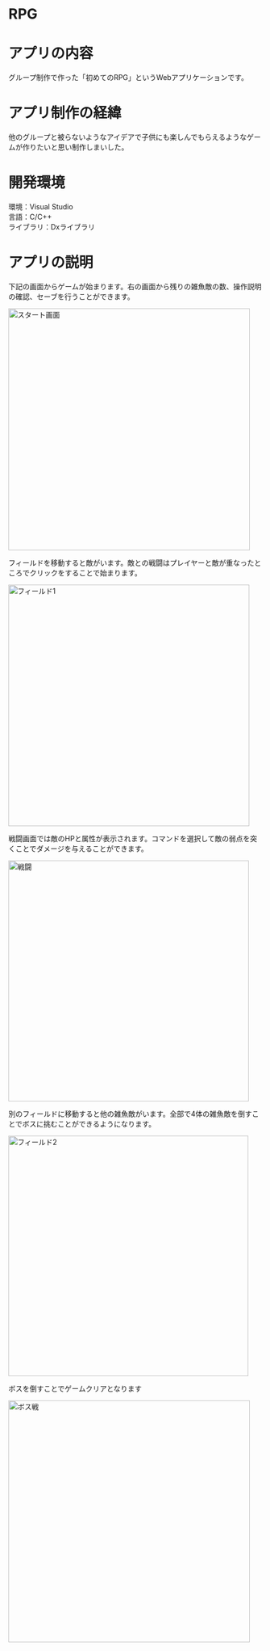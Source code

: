 # RPG
# アプリの内容
グループ制作で作った「初めてのRPG」というWebアプリケーションです。
# アプリ制作の経緯
他のグループと被らないようなアイデアで子供にも楽しんでもらえるようなゲームが作りたいと思い制作しまいした。
# 開発環境
環境：Visual Studio   
言語：C/C++  
ライブラリ：Dxライブラリ 
# アプリの説明
下記の画面からゲームが始まります。右の画面から残りの雑魚敵の数、操作説明の確認、セーブを行うことができます。  

<img width="479" alt="スタート画面" src="https://user-images.githubusercontent.com/104678147/189516169-947a038f-b022-4d7b-aebb-078a899b60cf.png">

フィールドを移動すると敵がいます。敵との戦闘はプレイヤーと敵が重なったところでクリックをすることで始まります。

<img width="478" alt="フィールド1" src="https://user-images.githubusercontent.com/104678147/189516429-3b59c916-77a4-4b20-9afa-8d6c8642d395.png">

戦闘画面では敵のHPと属性が表示されます。コマンドを選択して敵の弱点を突くことでダメージを与えることができます。  

<img width="477" alt="戦闘" src="https://user-images.githubusercontent.com/104678147/189516472-23ffdd3b-fd4a-48ac-a458-09b19bdd6913.png">

別のフィールドに移動すると他の雑魚敵がいます。全部で4体の雑魚敵を倒すことでボスに挑むことができるようになります。  

<img width="476" alt="フィールド2" src="https://user-images.githubusercontent.com/104678147/189516539-6496af51-1931-4920-a1a7-5939ac42126a.png">

ボスを倒すことでゲームクリアとなります  

<img width="479" alt="ボス戦" src="https://user-images.githubusercontent.com/104678147/189516102-f5978f46-aa35-418c-9497-68e348532571.png">
